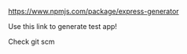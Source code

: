 https://www.npmjs.com/package/express-generator

Use this link to generate test app!

Check git scm
